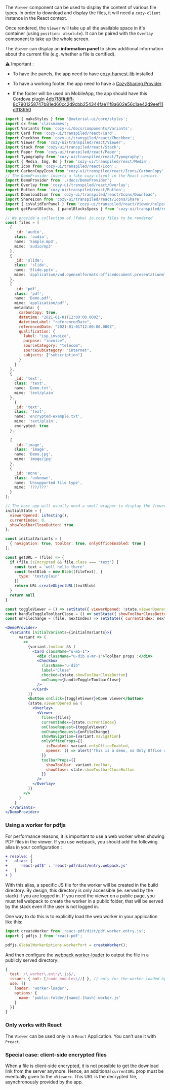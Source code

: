 The `Viewer` component can be used to display the content of various file types. In order to download and display the files, it will need a `cozy-client` instance in the React context.

Once rendered, the `Viewer` will take up all the available space in it's container (using `position: absolute`). It can be paired with the `Overlay` component to take up the whole screen.

The `Viewer` can display an **information panel** to show additional information about the current file (e.g. whether a file is certified).

:warning: Important :

* To have the panels, the app need to have [cozy-harvest-lib](https://github.com/cozy/cozy-libs/tree/master/packages/cozy-harvest-lib) installed

* To have a working footer, the app need to have a [CozySharing Provider](https://github.com/cozy/cozy-libs/tree/master/packages/cozy-sharing).

* If the footer will be used on MobileApp, the app should have this Cordova plugin [4db7f8f#diff-8c7901258747b81ed60cc2d9cbb254344fae11f8a602e56c1ae42d9eef11d318R50](https://github.com/cozy/cozy-ui/commit/4db7f8fba866bffe04d81d42c716a8dea5c50157#diff-8c7901258747b81ed60cc2d9cbb254344fae11f8a602e56c1ae42d9eef11d318R50)

```jsx
import { makeStyles } from '@material-ui/core/styles';
import cx from 'classnames';
import Variants from 'cozy-ui/docs/components/Variants';
import Card from 'cozy-ui/transpiled/react/Card';
import Checkbox from 'cozy-ui/transpiled/react/Checkbox';
import Viewer from 'cozy-ui/transpiled/react/Viewer';
import Stack from 'cozy-ui/transpiled/react/Stack';
import Paper from 'cozy-ui/transpiled/react/Paper';
import Typography from 'cozy-ui/transpiled/react/Typography';
import { Media, Img, Bd } from 'cozy-ui/transpiled/react/Media';
import Icon from 'cozy-ui/transpiled/react/Icon';
import CarbonCopyIcon from 'cozy-ui/transpiled/react/Icons/CarbonCopy';
// The DemoProvider inserts a fake cozy-client in the React context.
import DemoProvider from './docs/DemoProvider';
import Overlay from 'cozy-ui/transpiled/react/Overlay';
import Button from 'cozy-ui/transpiled/react/Button';
import DownloadIcon from 'cozy-ui/transpiled/react/Icons/Download';
import ShareIcon from 'cozy-ui/transpiled/react/Icons/Share';
import { isValidForPanel } from 'cozy-ui/transpiled/react/Viewer/helpers';
import getPanelBlocks, { panelBlocksSpecs } from 'cozy-ui/transpiled/react/Viewer/Panel/getPanelBlocks';

// We provide a collection of (fake) io.cozy.files to be rendered
const files = [
  {
    _id: 'audio',
    class: 'audio',
    name: 'Sample.mp3',
    mime: 'audio/mp3'
  },
  {
    _id: 'slide',
    class: 'slide',
    name: 'Slide.pptx',
    mime: 'application/vnd.openxmlformats-officedocument.presentationml.presentation'
  },
  {
    _id: 'pdf',
    class: 'pdf',
    name: 'Demo.pdf',
    mime: 'application/pdf',
    metadata: {
      carbonCopy: true,
      datetime: "2021-01-01T12:00:00.000Z",
      datetimeLabel: "referencedDate",
      referencedDate: "2021-01-01T12:00:00.000Z",
      qualification: {
        label: "isp_invoice",
        purpose: "invoice",
        sourceCategory: "telecom",
        sourceSubCategory: "internet",
        subjects: ["subscription"]
      }
    }
  },
  {
    _id: 'text',
    class: 'text',
    name: 'Demo.txt',
    mime: 'text/plain'
  },
    {
    _id: 'text',
    class: 'text',
    name: 'encrypted-example.txt',
    mime: 'text/plain',
    encrypted: true
  },
  
  {
    _id: 'image',
    class: 'image',
    name: 'Demo.jpg',
    mime: 'image/jpg'
  },
  {
    _id: 'none',
    class: 'unknown',
    name: 'Unsupported file type',
    mime: '???/???'
  }
];

// The host app will usually need a small wrapper to display the Viewer. This is a very small example of such a wrapper that handles opening, closing, and navigating between files.
initialState = {
  viewerOpened: isTesting(),
  currentIndex: 0,
  showToolbarCloseButton: true
};

const initialVariants = [
  { navigation: true, toolbar: true, onlyOfficeEnabled: true }
];

const getURL = (file) => {
  if (file.isEncrypted && file.class === 'text') {
    const text = 'well hello there'
    const textBlob = new Blob([fileText], {
      type: 'text/plain'
    })
    return URL.createObjectURL(textBlob)
  }
  return null
}

const toggleViewer = () => setState({ viewerOpened: !state.viewerOpened });
const handleToggleToolbarClose = () => setState({ showToolbarCloseButton: !state.showToolbarCloseButton });
const onFileChange = (file, nextIndex) => setState({ currentIndex: nextIndex, currentURL: getURL(file) });

<DemoProvider>
  <Variants initialVariants={initialVariants}>{
      variant => (
        <>
          {variant.toolbar && (
            <Card className="u-mb-1">
              <div className="u-dib u-mr-1">Toolbar props :</div>
              <Checkbox
                className="u-dib"
                label="Close"
                checked={state.showToolbarCloseButton}
                onChange={handleToggleToolbarClose}
              />
            </Card>
          )}
          <button onClick={toggleViewer}>Open viewer</button>
          {state.viewerOpened && (
            <Overlay>
              <Viewer
                files={files}
                currentIndex={state.currentIndex}
                onCloseRequest={toggleViewer}
                onChangeRequest={onFileChange}
                showNavigation={variant.navigation}
                onlyOfficeProps={{
                  isEnabled: variant.onlyOfficeEnabled,
                  opener: () => alert('This is a demo, no Only Office opener here')
                }}
                toolbarProps={{
                  showToolbar: variant.toolbar,
                  showClose: state.showToolbarCloseButton
                }}
              />
            </Overlay>
          )}
        </>
      )
    }
  </Variants>
</DemoProvider>
```

### Using a worker for pdfjs

For performance reasons, it is important to use a web worker when showing PDF files in the viewer. If you use webpack, you should add the following alias in your configuration :

```diff
+ resolve: {
+   alias: {
+     'react-pdf$' : 'react-pdf/dist/entry.webpack.js'
+   }
+ }
```

With this alias, a specific JS file for the worker will be created in the build directory. By design, this directory is only accessible (ie. served by the stack) if you are logged in. If you need the viewer on a public page, you must tell webpack to create the worker in a public folder, that will be served by the stack even if the user is not logged in.

One way to do this is to explicitly load the web worker in your application like this:

```js static
import createWorker from 'react-pdf/dist/pdf.worker.entry.js';
import { pdfjs } from 'react-pdf';

pdfjs.GlobalWorkerOptions.workerPort = createWorker();
```

And then configure the [webpack worker-loader](https://github.com/webpack-contrib/worker-loader) to output the file in a publicly served directory:

```js static
{
  test: /\.worker\.entry\.js$/,
  issuer: { not: [/node_modules\//] }, // only for the worker loaded by the app, leave the workers created by dependencies alone
  use: [{
    loader: 'worker-loader',
    options: {
      name: 'public-folder/[name].[hash].worker.js'
    }
  }]
}
```

### Only works with React

The `Viewer` can be used only in a `React` Application. You can't use it with `Preact`.

### Special case: client-side encrypted files

When a file is client-side encrypted, it is not possible to get the download link from the server anymore. 
Hence, an additional `currentURL` prop must be eventually given to the `<Viewer>`. This URL is the decrypted
file, asynchronously provided by the app.
